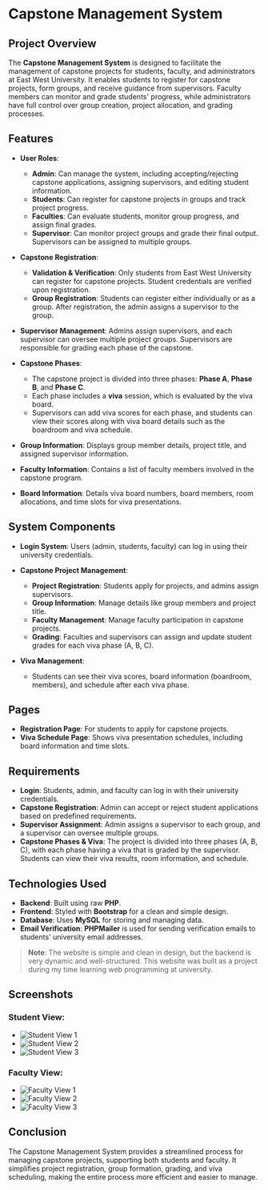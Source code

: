 # Capstone Management System

## Project Overview
The **Capstone Management System** is designed to facilitate the management of capstone projects for students, faculty, and administrators at East West University. It enables students to register for capstone projects, form groups, and receive guidance from supervisors. Faculty members can monitor and grade students' progress, while administrators have full control over group creation, project allocation, and grading processes.

## Features
- **User Roles**:
  - **Admin**: Can manage the system, including accepting/rejecting capstone applications, assigning supervisors, and editing student information.
  - **Students**: Can register for capstone projects in groups and track project progress.
  - **Faculties**: Can evaluate students, monitor group progress, and assign final grades.
  - **Supervisor**: Can monitor project groups and grade their final output. Supervisors can be assigned to multiple groups.

- **Capstone Registration**:
  - **Validation & Verification**: Only students from East West University can register for capstone projects. Student credentials are verified upon registration.
  - **Group Registration**: Students can register either individually or as a group. After registration, the admin assigns a supervisor to the group.

- **Supervisor Management**: Admins assign supervisors, and each supervisor can oversee multiple project groups. Supervisors are responsible for grading each phase of the capstone.

- **Capstone Phases**: 
  - The capstone project is divided into three phases: **Phase A**, **Phase B**, and **Phase C**.
  - Each phase includes a **viva** session, which is evaluated by the viva board.
  - Supervisors can add viva scores for each phase, and students can view their scores along with viva board details such as the boardroom and viva schedule.

- **Group Information**: Displays group member details, project title, and assigned supervisor information.

- **Faculty Information**: Contains a list of faculty members involved in the capstone program.

- **Board Information**: Details viva board numbers, board members, room allocations, and time slots for viva presentations.

## System Components
- **Login System**: Users (admin, students, faculty) can log in using their university credentials.

- **Capstone Project Management**:
  - **Project Registration**: Students apply for projects, and admins assign supervisors.
  - **Group Information**: Manage details like group members and project title.
  - **Faculty Management**: Manage faculty participation in capstone projects.
  - **Grading**: Faculties and supervisors can assign and update student grades for each viva phase (A, B, C).

- **Viva Management**:
  - Students can see their viva scores, board information (boardroom, members), and schedule after each viva phase.


## Pages
- **Registration Page**: For students to apply for capstone projects.
- **Viva Schedule Page**: Shows viva presentation schedules, including board information and time slots.

## Requirements
- **Login**: Students, admin, and faculty can log in with their university credentials.
- **Capstone Registration**: Admin can accept or reject student applications based on predefined requirements.
- **Supervisor Assignment**: Admin assigns a supervisor to each group, and a supervisor can oversee multiple groups.
- **Capstone Phases & Viva**: The project is divided into three phases (A, B, C), with each phase having a viva that is graded by the supervisor. Students can view their viva results, room information, and schedule.

## Technologies Used
- **Backend**: Built using raw **PHP**.
- **Frontend**: Styled with **Bootstrap** for a clean and simple design.
- **Database**: Uses **MySQL** for storing and managing data.
- **Email Verification**: **PHPMailer** is used for sending verification emails to students' university email addresses.

> **Note**: The website is simple and clean in design, but the backend is very dynamic and well-structured. This website was built as a project during my time learning web programming at university.

## Screenshots
### Student View:
- ![Student View 1](images/01.PNG)
- ![Student View 2](images/02.PNG)
- ![Student View 3](images/03.PNG)

### Faculty View:
- ![Faculty View 1](images/04.PNG)
- ![Faculty View 2](images/05.PNG)
- ![Faculty View 3](images/06.PNG)

## Conclusion
The Capstone Management System provides a streamlined process for managing capstone projects, supporting both students and faculty. It simplifies project registration, group formation, grading, and viva scheduling, making the entire process more efficient and easier to manage.

